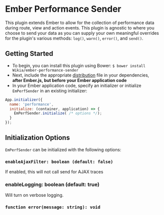 # Ember Performance Sender
This plugin extends Ember to allow for the collection of performance data during route, view and action events. This plugin is agnostic to where you choose to send your data as you can supply your own meaningful overrides for the plugin's various methods: `log()`, `warn()`, `error()`, and `send()`.

## Getting Started
* To begin, you can install this plugin using Bower: `$ bower install Wikia/ember-performance-sender`
* Next, include the appropriate [distribution](https://github.com/Wikia/ember-performance-sender/tree/master/dist) file in your dependencies, **after Ember.js, but before your Ember application code**
* In your Ember application code, specify an initializer or initialize `EmPerfSender` in an existing initializer:
```js
App.initializer({
  name: 'performance',
  initialize: (container, application) => {
    EmPerfSender.initialize( /* options */);
  }
});
```

## Initialization Options
`EmPerfSender` can be initialized with the following options:

### `enableAjaxFilter: boolean (default: false)`
If enabled, this will not call send for AJAX traces

### enableLogging: boolean (default: true)
Will turn on verbose logging.

### `function error(message: string): void`
